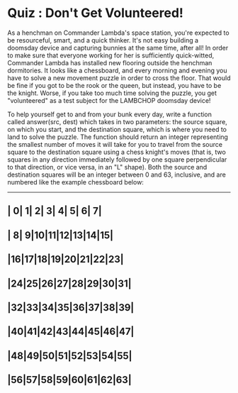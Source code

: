 # Quiz : Don't Get Volunteered!

As a henchman on Commander Lambda's space station, you're expected to be resourceful, smart, and a quick thinker. It's not easy building a doomsday device and capturing bunnies at the same time, after all! In order to make sure that everyone working for her is sufficiently quick-witted, Commander Lambda has installed new flooring outside the henchman dormitories. It looks like a chessboard, and every morning and evening you have to solve a new movement puzzle in order to cross the floor. That would be fine if you got to be the rook or the queen, but instead, you have to be the knight. Worse, if you take too much time solving the puzzle, you get "volunteered" as a test subject for the LAMBCHOP doomsday device!

To help yourself get to and from your bunk every day, write a function called answer(src, dest) which takes in two parameters: the source square, on which you start, and the destination square, which is where you need to land to solve the puzzle.  The function should return an integer representing the smallest number of moves it will take for you to travel from the source square to the destination square using a chess knight's moves (that is, two squares in any direction immediately followed by one square perpendicular to that direction, or vice versa, in an "L" shape).  Both the source and destination squares will be an integer between 0 and 63, inclusive, and are numbered like the example chessboard below:

 -------------------------
 | 0| 1| 2| 3| 4| 5| 6| 7|
 -------------------------
 | 8| 9|10|11|12|13|14|15|
 -------------------------
 |16|17|18|19|20|21|22|23|
 -------------------------
 |24|25|26|27|28|29|30|31|
 -------------------------
 |32|33|34|35|36|37|38|39|
 -------------------------
 |40|41|42|43|44|45|46|47|
 -------------------------
 |48|49|50|51|52|53|54|55|
 -------------------------
 |56|57|58|59|60|61|62|63|
 -------------------------
